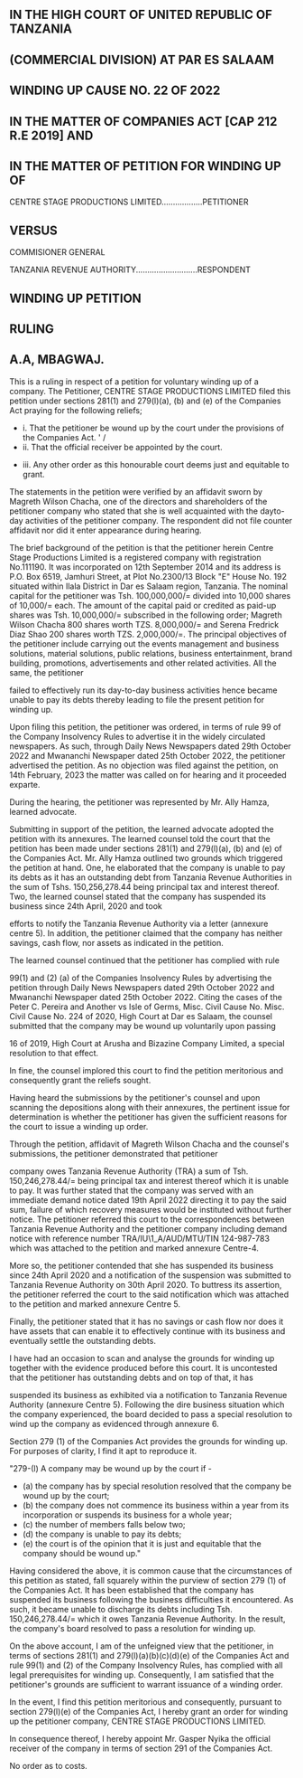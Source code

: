 ## IN THE HIGH COURT OF UNITED REPUBLIC OF TANZANIA

## (COMMERCIAL DIVISION) AT PAR ES SALAAM

## WINDING UP CAUSE NO. 22 OF 2022

## IN THE MATTER OF COMPANIES ACT [CAP 212 R.E 2019] AND

## IN THE MATTER OF PETITION FOR WINDING UP OF

CENTRE STAGE PRODUCTIONS LIMITED..................PETITIONER

## VERSUS

COMMISIONER GENERAL

TANZANIA REVENUE AUTHORITY...........................RESPONDENT

## WINDING UP PETITION

## RULING

## A.A, MBAGWAJ.

This is a ruling in respect of a petition for voluntary winding up of a company. The Petitioner, CENTRE STAGE PRODUCTIONS LIMITED filed this petition under sections 281(1) and 279(l)(a), (b) and (e) of the Companies Act praying for the following reliefs;

- i. That the petitioner be wound up by the court under the provisions of the Companies Act. ' /
- ii. That the official receiver be appointed by the court.

<!-- image -->

- iii. Any other order as this honourable court deems just and equitable to grant.

The statements in the petition were verified by an affidavit sworn by Magreth Wilson Chacha, one of the directors and shareholders of the petitioner company who stated that she is well acquainted with the dayto-day activities of the petitioner company. The respondent did not file counter affidavit nor did it enter appearance during hearing.

The brief background of the petition is that the petitioner herein Centre Stage Productions Limited is a registered company with registration No.111190. It was incorporated on 12th September 2014 and its address is P.O. Box 6519, Jamhuri Street, at Plot No.2300/13 Block "E" House No. 192 situated within Ilala District in Dar es Salaam region, Tanzania. The nominal capital for the petitioner was Tsh. 100,000,000/= divided into 10,000 shares of 10,000/= each. The amount of the capital paid or credited as paid-up shares was Tsh. 10,000,000/= subscribed in the following order; Magreth Wilson Chacha 800 shares worth TZS. 8,000,000/= and Serena Fredrick Diaz Shao 200 shares worth TZS. 2,000,000/=. The principal objectives of the petitioner include carrying out the events management and business solutions, material solutions, public relations, business entertainment, brand building, promotions, advertisements and other related activities. All the same, the petitioner

<!-- image -->

failed to effectively run its day-to-day business activities hence became unable to pay its debts thereby leading to file the present petition for winding up.

Upon filing this petition, the petitioner was ordered, in terms of rule 99 of the Company Insolvency Rules to advertise it in the widely circulated newspapers. As such, through Daily News Newspapers dated 29th October 2022 and Mwananchi Newspaper dated 25th October 2022, the petitioner advertised the petition. As no objection was filed against the petition, on 14th February, 2023 the matter was called on for hearing and it proceeded exparte.

During the hearing, the petitioner was represented by Mr. Ally Hamza, learned advocate.

Submitting in support of the petition, the learned advocate adopted the petition with its annexures. The learned counsel told the court that the petition has been made under sections 281(1) and 279(l)(a), (b) and (e) of the Companies Act. Mr. Ally Hamza outlined two grounds which triggered the petition at hand. One, he elaborated that the company is unable to pay its debts as it has an outstanding debt from Tanzania Revenue Authorities in the sum of Tshs. 150,256,278.44 being principal tax and interest thereof. Two, the learned counsel stated that the company has suspended its business since 24th April, 2020 and took

<!-- image -->

efforts to notify the Tanzania Revenue Authority via a letter (annexure centre 5). In addition, the petitioner claimed that the company has neither savings, cash flow, nor assets as indicated in the petition.

The learned counsel continued that the petitioner has complied with rule

99(1) and (2) (a) of the Companies Insolvency Rules by advertising the petition through Daily News Newspapers dated 29th October 2022 and Mwananchi Newspaper dated 25th October 2022. Citing the cases of the Peter C. Pereira and Another vs Isle of Germs, Misc. Civil Cause No. Misc. Civil Cause No. 224 of 2020, High Court at Dar es Salaam, the counsel submitted that the company may be wound up voluntarily upon passing

16 of 2019, High Court at Arusha and Bizazine Company Limited, a special resolution to that effect.

In fine, the counsel implored this court to find the petition meritorious and consequently grant the reliefs sought.

Having heard the submissions by the petitioner's counsel and upon scanning the depositions along with their annexures, the pertinent issue for determination is whether the petitioner has given the sufficient reasons for the court to issue a winding up order.

Through the petition, affidavit of Magreth Wilson Chacha and the counsel's submissions, the petitioner demonstrated that petitioner

<!-- image -->

company owes Tanzania Revenue Authority (TRA) a sum of Tsh. 150,246,278.44/= being principal tax and interest thereof which it is unable to pay. It was further stated that the company was served with an immediate demand notice dated 19th April 2022 directing it to pay the said sum, failure of which recovery measures would be instituted without further notice. The petitioner referred this court to the correspondences between Tanzania Revenue Authority and the petitioner company including demand notice with reference number TRA/IU\1\_A/AUD/MTU/TIN 124-987-783 which was attached to the petition and marked annexure Centre-4.

More so, the petitioner contended that she has suspended its business since 24th April 2020 and a notification of the suspension was submitted to Tanzania Revenue Authority on 30th April 2020. To buttress its assertion, the petitioner referred the court to the said notification which was attached to the petition and marked annexure Centre 5.

Finally, the petitioner stated that it has no savings or cash flow nor does it have assets that can enable it to effectively continue with its business and eventually settle the outstanding debts.

I have had an occasion to scan and analyse the grounds for winding up together with the evidence produced before this court. It is uncontested that the petitioner has outstanding debts and on top of that, it has

<!-- image -->

suspended its business as exhibited via a notification to Tanzania Revenue Authority (annexure Centre 5). Following the dire business situation which the company experienced, the board decided to pass a special resolution to wind up the company as evidenced through annexure 6.

Section 279 (1) of the Companies Act provides the grounds for winding up. For purposes of clarity, I find it apt to reproduce it.

"279-(l) A company may be wound up by the court if -

- (a) the company has by special resolution resolved that the company be wound up by the court;
- (b) the company does not commence its business within a year from its incorporation or suspends its business for a whole year;
- (c) the number of members falls below two;
- (d) the company is unable to pay its debts;
- (e) the court is of the opinion that it is just and equitable that the company should be wound up."

Having considered the above, it is common cause that the circumstances of this petition as stated, fall squarely within the purview of section 279 (1) of the Companies Act. It has been established that the company has suspended its business following the business difficulties it encountered. As such, it became unable to discharge its debts including Tsh. 150,246,278.44/= which it owes Tanzania Revenue Authority. In the result, the company's board resolved to pass a resolution for winding up.

<!-- image -->

On the above account, I am of the unfeigned view that the petitioner, in terms of sections 281(1) and 279(l)(a)(b)(c)(d)(e) of the Companies Act and rule 99(1) and (2) of the Company Insolvency Rules, has complied with all legal prerequisites for winding up. Consequently, I am satisfied that the petitioner's grounds are sufficient to warrant issuance of a winding order.

In the event, I find this petition meritorious and consequently, pursuant to section 279(l)(e) of the Companies Act, I hereby grant an order for winding up the petitioner company, CENTRE STAGE PRODUCTIONS LIMITED.

In consequence thereof, I hereby appoint Mr. Gasper Nyika the official receiver of the company in terms of section 291 of the Companies Act.

No order as to costs.

<!-- image -->